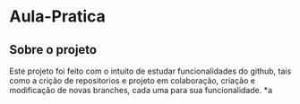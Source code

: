 # Aula-Pratica
## Sobre o projeto
Este projeto foi feito com o intuito de estudar funcionalidades do github, tais como a crição de repositorios e projeto em colaboração, criação e modificação de novas branches, cada uma para sua funcionalidade.
*a
